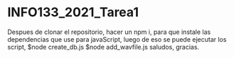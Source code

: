 # INFO133_2021_Tarea1
Despues de clonar el repositorio, hacer un npm i, para que instale las dependencias que use para javaScript, luego de eso se puede ejecutar los script, 
$node create_db.js
$node add_wavfile.js
saludos, gracias.
